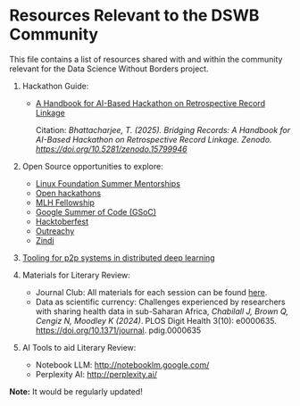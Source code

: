 # Resources Relevant to the DSWB Community

This file contains a list of resources shared with and within the community relevant for the Data Science Without Borders project.

1. Hackathon Guide:
   * [A Handbook for AI-Based Hackathon on Retrospective Record Linkage](https://doi.org/10.5281/zenodo.15799946)
     
     Citation: _Bhattacharjee, T. (2025). Bridging Records: A Handbook for AI-Based Hackathon on Retrospective Record Linkage. Zenodo. https://doi.org/10.5281/zenodo.15799946_
     
2. Open Source opportunities to explore:
   * [Linux Foundation Summer Mentorships](https://mentorship.lfx.linuxfoundation.org/#projects_accepting)
   * [Open hackathons](https://www.openhackathons.org/s/upcoming-events)
   * [MLH Fellowship](https://fellowship.mlh.io/)
   * [Google Summer of Code (GSoC)](https://summerofcode.withgoogle.com/)
   * [Hacktoberfest](https://hacktoberfest.com/)
   * [Outreachy](https://www.outreachy.org/) 
   * [Zindi](https://zindi.africa/competitions/amld)

3. [Tooling for p2p systems in distributed deep learning](https://localai.io/features/distribute/)
   
4. Materials for Literary Review:
   * Journal Club: All materials for each session can be found [here](https://aphrc-dswb.github.io/dswb-open-science-capacity-wg/journal-club).
   * Data as scientific currency: Challenges experienced by researchers with sharing health data in sub-Saharan Africa, _Chabilall J, Brown Q, Cengiz N, Moodley K (2024)_. PLOS Digit Health 3(10): e0000635. https://doi.org/10.1371/journal. pdig.0000635
    
   
5. AI Tools to aid Literary Review:
   * Notebook LLM: http://notebooklm.google.com/
   * Perplexity AI: http://perplexity.ai/ 
   
**Note:** It would be regularly updated!
